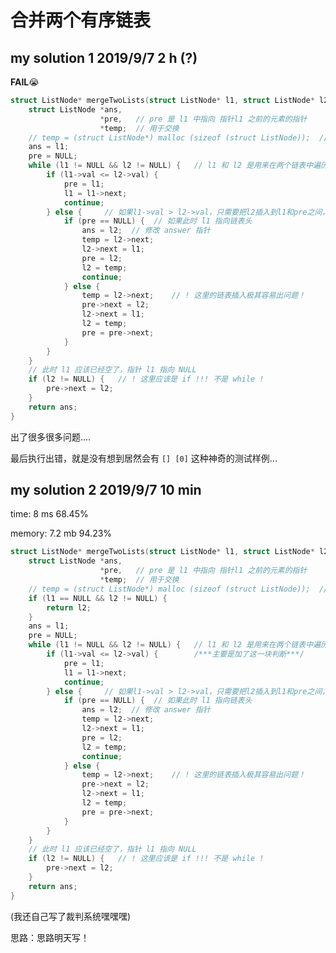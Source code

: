 # 合并两个有序链表

## my solution 1    2019/9/7    2 h (?)

**FAIL**😭

``` C++
struct ListNode* mergeTwoLists(struct ListNode* l1, struct ListNode* l2){
    struct ListNode *ans, 
                    *pre,   // pre 是 l1 中指向 指针l1 之前的元素的指针
                    *temp;  // 用于交换
    // temp = (struct ListNode*) malloc (sizeof (struct ListNode));  // 申请内存
    ans = l1;
    pre = NULL;
    while (l1 != NULL && l2 != NULL) {   // l1 和 l2 是用来在两个链表中遍历的指针
        if (l1->val <= l2->val) {
            pre = l1;
            l1 = l1->next;
            continue;
        } else {     // 如果l1->val > l2->val，只需要把l2插入到l1和pre之间，然后把pre更新为插入之后的l2即可，再将l2往后移动一格
            if (pre == NULL) {  // 如果此时 l1 指向链表头
                ans = l2;  // 修改 answer 指针
                temp = l2->next;
                l2->next = l1;
                pre = l2;
                l2 = temp;
                continue;
            } else {
                temp = l2->next;    // ! 这里的链表插入极其容易出问题！
                pre->next = l2;
                l2->next = l1;
                l2 = temp;
                pre = pre->next;
            }
        }
    }
    // 此时 l1 应该已经空了，指针 l1 指向 NULL
    if (l2 != NULL) {   // ! 这里应该是 if !!! 不是 while !
        pre->next = l2;
    }
    return ans;
}
```

出了很多很多问题....

最后执行出错，就是没有想到居然会有
``` [] [0] ```
这种神奇的测试样例...


## my solution 2    2019/9/7    10 min

time: 8 ms  68.45%

memory: 7.2 mb  94.23%

``` C++
struct ListNode* mergeTwoLists(struct ListNode* l1, struct ListNode* l2){
    struct ListNode *ans, 
                    *pre,   // pre 是 l1 中指向 指针l1 之前的元素的指针
                    *temp;  // 用于交换
    // temp = (struct ListNode*) malloc (sizeof (struct ListNode));  // 申请内存
    if (l1 == NULL && l2 != NULL) {
        return l2;
    }
    ans = l1;
    pre = NULL;
    while (l1 != NULL && l2 != NULL) {   // l1 和 l2 是用来在两个链表中遍历的指针
        if (l1->val <= l2->val) {        /***主要是加了这一块判断***/
            pre = l1;
            l1 = l1->next;
            continue;
        } else {     // 如果l1->val > l2->val，只需要把l2插入到l1和pre之间，然后把pre更新为插入之后的l2即可，再将l2往后移动一格
            if (pre == NULL) {  // 如果此时 l1 指向链表头
                ans = l2;  // 修改 answer 指针
                temp = l2->next;
                l2->next = l1;
                pre = l2;
                l2 = temp;
                continue;
            } else {
                temp = l2->next;    // ! 这里的链表插入极其容易出问题！
                pre->next = l2;
                l2->next = l1;
                l2 = temp;
                pre = pre->next;
            }
        }
    }
    // 此时 l1 应该已经空了，指针 l1 指向 NULL
    if (l2 != NULL) {   // ! 这里应该是 if !!! 不是 while !
        pre->next = l2;
    }
    return ans;
}
```

(我还自己写了裁判系统嘿嘿嘿)

思路：思路明天写！
